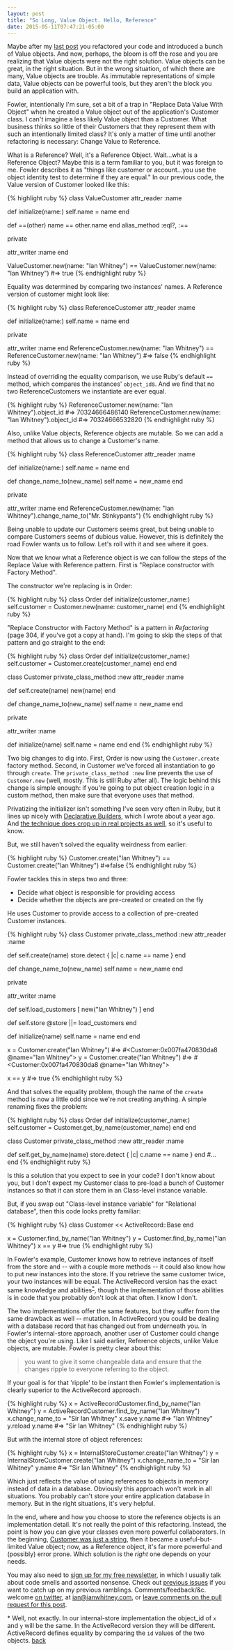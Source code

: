 ```yaml
---
layout: post
title: "So Long, Value Object. Hello, Reference"
date: 2015-05-11T07:47:21-05:00
---
```


Maybe after my [last post](http://designisrefactoring.com/2015/04/26/organizing-data-replace-data-value-with-object/) you refactored your code and introduced a bunch of Value objects. And now, perhaps, the bloom is off the rose and you are realizing that Value objects were not the right solution. Value objects can be great, in the right situation. But in the wrong situation, of which there are many, Value objects are trouble. As immutable representations of simple data, Value objects can be powerful tools, but they aren't the block you build an application with.

<!--break-->

Fowler, intentionally I'm sure, set a bit of a trap in "Replace Data Value With Object" when he created a Value object out of the application's Customer class. I can't imagine a less likely Value object than a Customer. What business thinks so little of their Customers that they represent them with such an intentionally limited class? It's only a matter of time until another refactoring is necessary: Change Value to Reference.

What is a Reference? Well, it's a Reference Object. Wait...what is a Reference Object? Maybe this is a term familiar to you, but it was foreign to me. Fowler describes it as "things like customer or account...you use the object identity test to determine if they are equal." In our previous code, the Value version of Customer looked like this:

{% highlight ruby %}
class ValueCustomer
  attr_reader :name

  def initialize(name:)
    self.name = name
  end

  def ==(other)
    name == other.name
  end
  alias_method :eql?, :==

  private

  attr_writer :name
end

ValueCustomer.new(name: "Ian Whitney") == ValueCustomer.new(name: "Ian Whitney")
#=> true
{% endhighlight ruby %}

Equality was determined by comparing two instances' names. A Reference version of customer might look like:

{% highlight ruby %}
class ReferenceCustomer
  attr_reader :name

  def initialize(name:)
    self.name = name
  end

  private

  attr_writer :name
end
ReferenceCustomer.new(name: "Ian Whitney") == ReferenceCustomer.new(name: "Ian Whitney")
#=> false
{% endhighlight ruby %}

Instead of overriding the equality comparison, we use Ruby's default `==` method, which compares the instances' `object_id`s. And we find that no two ReferenceCustomers we instantiate are ever equal.

{% highlight ruby %}
ReferenceCustomer.new(name: "Ian Whitney").object_id
#=> 70324666486140
ReferenceCustomer.new(name: "Ian Whitney").object_id
#=> 70324666532820
{% endhighlight ruby %}

Also, unlike Value objects, Reference objects are mutable. So we can add a method that allows us to change a Customer's name.

{% highlight ruby %}
class ReferenceCustomer
  attr_reader :name

  def initialize(name:)
    self.name = name
  end

  def change_name_to(new_name)
    self.name = new_name
  end

  private

  attr_writer :name
end
ReferenceCustomer.new(name: "Ian Whitney").change_name_to("Mr. Stinkypants")
{% endhighlight ruby %}

Being unable to update our Customers seems great, but being unable to compare Customers seems of dubious value. However, this is definitely the road Fowler wants us to follow. Let's roll with it and see where it goes.

Now that we know what a Reference object is we can follow the steps of the Replace Value with Reference pattern. First is "Replace constructor with Factory Method".

The constructor we're replacing is in Order:

{% highlight ruby %}
class Order
  def initialize(customer_name:)
    self.customer = Customer.new(name: customer_name)
  end
{% endhighlight ruby %}

"Replace Constructor with Factory Method" is a pattern in _Refactoring_ (page 304, if you've got a copy at hand). I'm going to skip the steps of that pattern and go straight to the end:

{% highlight ruby %}
class Order
  def initialize(customer_name:)
    self.customer = Customer.create(customer_name)
  end
end

class Customer
  private_class_method :new
  attr_reader :name

  def self.create(name)
    new(name)
  end

  def change_name_to(new_name)
    self.name = new_name
  end

  private

  attr_writer :name

  def initialize(name)
    self.name = name
  end
end
{% endhighlight ruby %}

Two big changes to dig into. First, Order is now using the `Customer.create` factory method. Second, in Customer we've forced all instantiation to go through `create`. The `private_class_method :new` line prevents the use of `Customer.new` (well, mostly. This is still Ruby after all). The logic behind this change is simple enough: if you're going to put object creation logic in a custom method, then make sure that everyone uses that method.

Privatizing the initializer isn't something I've seen very often in Ruby, but it lines up nicely with [Declarative Builders](http://programming.ianwhitney.com/blog/2014/04/13/4-simple-rules-and-declarative-builders/), which I wrote about a year ago. And [the technique does crop up in real projects as well](https://github.com/rails/rails/blob/9e84c0096f2c8ec27cf354ac2817cc49cbbcb783/actionmailer/lib/action_mailer/base.rb#L439), so it's useful to know.

But, we still haven't solved the equality weirdness from earlier:

{% highlight ruby %}
Customer.create("Ian Whitney") == Customer.create("Ian Whitney")
#=>false
{% endhighlight ruby %}

Fowler tackles this in steps two and three:

- Decide what object is responsible for providing access
- Decide whether the objects are pre-created or created on the fly

He uses Customer to provide access to a collection of pre-created Customer instances.

{% highlight ruby %}
class Customer
  private_class_method :new
  attr_reader :name

  def self.create(name)
    store.detect { |c| c.name == name }
  end

  def change_name_to(new_name)
    self.name = new_name
  end

  private

  attr_writer :name

  def self.load_customers
    [
      new("Ian Whitney")
    ]
  end

  def self.store
    @store ||= load_customers
  end

  def initialize(name)
    self.name = name
  end
end

x = Customer.create("Ian Whitney")
#=> #<Customer:0x007fa470830da8 @name="Ian Whitney">
y = Customer.create("Ian Whitney")
#=> #<Customer:0x007fa470830da8 @name="Ian Whitney">

x == y
#=> true
{% endhighlight ruby %}

And that solves the equality problem, though the name of the `create` method is now a little odd since we're not creating anything. A simple renaming fixes the problem:

{% highlight ruby %}
class Order
  def initialize(customer_name:)
    self.customer = Customer.get_by_name(customer_name)
  end
end

class Customer
  private_class_method :new
  attr_reader :name

  def self.get_by_name(name)
    store.detect { |c| c.name == name }
  end
  #...
end
{% endhighlight ruby %}

Is this a solution that you expect to see in your code? I don't know about you, but I don't expect my Customer class to pre-load a bunch of Customer instances so that it can store them in an Class-level instance variable.

But, if you swap out "Class-level instance variable" for "Relational database", then this code looks pretty familiar:

{% highlight ruby %}
class Customer << ActiveRecord::Base
end

x = Customer.find_by_name("Ian Whitney")
y = Customer.find_by_name("Ian Whitney")
x == y
#=> true
{% endhighlight ruby %}

In Fowler's example, Customer knows how to retrieve instances of itself from the store and -- with a couple more methods -- it could also know how to put new instances into the store. If you retrieve the same customer twice, your two instances will be equal. The ActiveRecord version has the exact same knowledge and abilities<sup>[\*](#fn1)</sup><a name='fn1_return'></a>, though the implementation of those abilities is in code that you probably don't look at that often. I know I don't.

The two implementations offer the same features, but they suffer from the same drawback as well -- mutation. In ActiveRecord you could be dealing with a database record that has changed out from underneath you. In Fowler's internal-store approach, another user of Customer could change the object you're using. Like I said earlier, Reference objects, unlike Value objects, are mutable. Fowler is pretty clear about this:

> you want to give it some changeable data and ensure that the changes ripple to everyone referring to the object.

If your goal is for that 'ripple' to be instant then Fowler's implementation is clearly superior to the ActiveRecord approach.

{% highlight ruby %}
x = ActiveRecordCustomer.find_by_name("Ian Whitney")
y = ActiveRecordCustomer.find_by_name("Ian Whitney")
x.change_name_to = "Sir Ian Whitney"
x.save
y.name
#=> "Ian Whitney"
y.reload
y.name
#=> "Sir Ian Whitney"
{% endhighlight ruby %}

But with the internal store of object references:

{% highlight ruby %}
x = InternalStoreCustomer.create("Ian Whitney")
y = InternalStoreCustomer.create("Ian Whitney")
x.change_name_to = "Sir Ian Whitney"
y.name
#=> "Sir Ian Whitney"
{% endhighlight ruby %}

Which just reflects the value of using references to objects in memory instead of data in a database. Obviously this approach won't work in all situations. You probably can't store your entire application database in memory. But in the right situations, it's very helpful.

In the end, where and how you choose to store the reference objects is an implementation detail. It's not really the point of this refactoring. Instead, the point is how you can give your classes even more powerful collaborators. In the beginning, [Customer was just a string](http://designisrefactoring.com/2015/04/26/organizing-data-replace-data-value-with-object/), then it became a useful-but-limited Value object; now, as a Reference object, it's far more powerful and (possibly) error prone. Which solution is the _right_ one depends on your needs.

You may also need to [sign up for my free newsletter](http://tinyletter.com/ianwhitney/), in which I usually talk about code smells and assorted nonsense. Check out [previous issues](http://tinyletter.com/ianwhitney/archive) if you want to catch up on my previous ramblings. Comments/feedback/&c. welcome [on twitter](https://twitter.com/iwhitney/), at ian@ianwhitney.com, or [leave comments on the pull request for this post](https://github.com/IanWhitney/designisrefactoring/pull/3).

<a name='fn1'>\*</a> Well, not exactly. In our internal-store implementation the object_id of `x` and `y` will be the same. In the ActiveRecord version they will be different. ActiveRecord defines equality by comparing the `id` values of the two objects. [back](#fn1_return)

